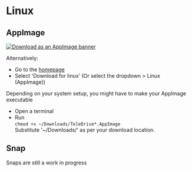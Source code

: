 # Linux
## AppImage

[![Download as an AppImage banner](https://raw.githubusercontent.com/KhushrajRathod/TeleDrive/main/icon/vector/download-appimage.svg)](https://teledrive.khushrajrathod.me/api/?type=AppImage)

Alternatively:
- Go to the [homepage](https://teledrive.khushrajrathod.me)
- Select 'Download for linux' (Or select the dropdown > Linux (AppImage))

Depending on your system setup, you might have to make your AppImage executable
  - Open a terminal
  - Run  
  ```chmod +x ~/Downloads/TeleDrive*.AppImage```  
  Substitute '~/Downloads/' as per your download location.
  
## Snap
Snaps are still a work in progress
